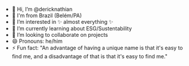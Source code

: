 - 👋 Hi, I’m @dericknathian
- 🔰 I'm from Brazil (Belém/PA)
- 👀 I’m interested in ✨ almost everything ✨
- 🌱 I’m currently learning about ESG/Sustentability
- 💞️ I’m looking to collaborate on projects
- 😄 Pronouns: he/him
- ⚡ Fun fact: "An advantage of having a unique name is that it's easy to find me, and a disadvantage of that is that it's easy to find me."

<!---
dericknathian/dericknathian is a ✨ special ✨ repository because its `README.md` (this file) appears on your GitHub profile.
You can click the Preview link to take a look at your changes.
--->
